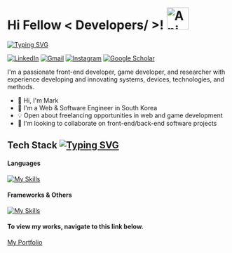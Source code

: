 # Hi Fellow < Developers/ >! <img src="https://iam-weijie.github.io/wave/hand-emoji.svg" alt="Animated Emoji" width="50" height="50">

[![Typing SVG](https://readme-typing-svg.demolab.com?font=Fira+Code&pause=1000&width=435&lines=Welcome+to+my+GitHub+Profile!;I'm+a+Web+Developer;I'm+a+Game+Developer;I'm+a+Software+Engineer)](https://git.io/typing-svg)

[![LinkedIn](https://img.shields.io/badge/linkedin-%230077B5.svg?style=for-the-badge&logo=linkedin&logoColor=white)](https://www.linkedin.com/in/mark-verana/)
[![Gmail](https://img.shields.io/badge/Gmail-D14836?style=for-the-badge&logo=gmail&logoColor=white)](https://mail.google.com/)
[![Instagram](https://img.shields.io/badge/Instagram-%23E4405F.svg?style=for-the-badge&logo=Instagram&logoColor=white)](https://www.instagram.com/mprof27/)
[![Google Scholar](https://img.shields.io/badge/Google%20Scholar-4285F4?style=for-the-badge&logo=google-scholar&logoColor=white)](https://scholar.google.com/citations?hl=en&user=BtbR9OYAAAAJ)

I'm a passionate front-end developer, game developer, and researcher with experience developing and innovating systems, devices, technologies, and methods.
* 👋 Hi, I'm Mark
* 💼 I'm a Web & Software Engineer in South Korea
* 💡 Open about freelancing opportunities in web and game development
* 👯 I'm looking to collaborate on front-end/back-end software projects

## Tech Stack [![Typing SVG](https://readme-typing-svg.demolab.com?font=Fira+Code&letterSpacing=1px&duration=15000&pause=1000&random=true&width=435&lines=%3Ccoding...%2F%3E)](https://git.io/typing-svg)

#### Languages
[![My Skills](https://skillicons.dev/icons?i=python,js,react,threejs,dart,expressjs,typescript,c#,c++)](https://skillicons.dev)

#### Frameworks & Others
[![My Skills](https://skillicons.dev/icons?i=html,css,postgresql,mongodb,django,unity,blender)](https://skillicons.dev)


#### To view my works, navigate to this link below.

[My Portfolio](https://portfolio.amvcoder.com/)
